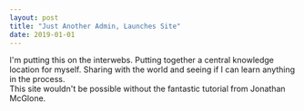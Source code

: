```yaml
---
layout: post
title: "Just Another Admin, Launches Site"
date: 2019-01-01
---
```


I'm putting this on the interwebs.  Putting together a central knowledge location for myself.  Sharing with the world and seeing if I can learn anything in the process.  
This site wouldn't be possible without the fantastic tutorial from Jonathan McGlone.
<link href="http://jmcglone.com/guides/github-pages/"/>